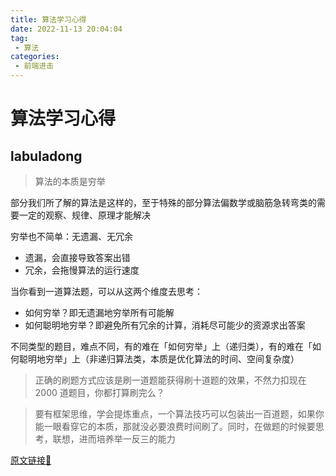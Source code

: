 ```yaml
---
title: 算法学习心得
date: 2022-11-13 20:04:04
tag:
 - 算法
categories:
 - 前端进击
---
```

# 算法学习心得
## labuladong
> 算法的本质是穷举

部分我们所了解的算法是这样的，至于特殊的部分算法偏数学或脑筋急转弯类的需要一定的观察、规律、原理才能解决

穷举也不简单：无遗漏、无冗余

- 遗漏，会直接导致答案出错
- 冗余，会拖慢算法的运行速度

当你看到一道算法题，可以从这两个维度去思考：

- 如何穷举？即无遗漏地穷举所有可能解
- 如何聪明地穷举？即避免所有冗余的计算，消耗尽可能少的资源求出答案

不同类型的题目，难点不同，有的难在「如何穷举」上（递归类），有的难在「如何聪明地穷举」上（非递归算法类，本质是优化算法的时间、空间复杂度）

> 正确的刷题方式应该是刷一道题能获得刷十道题的效果，不然力扣现在 2000 道题目，你都打算刷完么？

> 要有框架思维，学会提炼重点，一个算法技巧可以包装出一百道题，如果你能一眼看穿它的本质，那就没必要浪费时间刷了。同时，在做题的时候要思考，联想，进而培养举一反三的能力

[原文链接🔗](https://labuladong.github.io/algo/1/3/)
